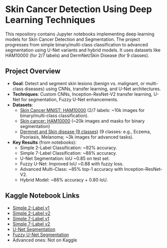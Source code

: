 # Skin Cancer Detection Using Deep Learning Techniques
This repository contains Jupyter notebooks implementing deep learning models for Skin Cancer Detection and Segmentation. The project progresses from simple binary/multi-class classification to advanced segmentation using U-Net variants and hybrid models. It uses datasets like HAM10000 (for 2/7 labels) and DermNet/Skin Disease (for 9 classes).


## Project Overview
- **Goal**: Detect and segment skin lesions (benign vs. malignant, or multi-class diseases) using CNNs, transfer learning, and U-Net architectures.
- **Techniques**: Custom CNNs, Inception-ResNet-V2 transfer learning, U-Net for segmentation, Fuzzy U-Net enhancements.
- **Datasets**:
  - [Skin Cancer MNIST: HAM10000](https://www.kaggle.com/datasets/kmader/skin-cancer-mnist-ham10000) (2/7 labels: ~10k images for binary/multi-class classification).
  - [Skin cancer: HAM10000](https://www.kaggle.com/datasets/surajghuwalewala/ham1000-segmentation-and-classification/data) (~20k images and masks for binary segmentation)
  - [Dermnet and Skin disease (9 classes)](https://www.kaggle.com/datasets/amrragababdelaziz/dermnet-and-skin-disease-9-classes) (9 classes: e.g., Eczema, Psoriasis, Melanoma; ~3k images for advanced tasks).
- **Key Results** (from notebooks):
  - Simple 2-Label Classification: ~92% accuracy.
  - Simple 7-Label Classification: ~88% accuracy.
  - U-Net Segmentation: IoU ~0.85 on test set.
  - Fuzzy U-Net: Improved IoU ~0.88 with fuzzy loss.
  - Advanced Multi-Class: ~85% top-1 accuracy with Inception-ResNet-V2.
  - Hybrid Model: ~88% accuracy + 0.80 IoU.

  
## Kaggle Notebook Links
- [Simple 2-Label v1](https://www.kaggle.com/code/iakhtar0/skin-cancer-detection-2-labels)
- [Simple 2-Label v2](https://www.kaggle.com/code/iakhtar0/skin-cancer-2-labels-2)
- [Simple 7-Label v1](https://www.kaggle.com/code/iakhtar0/skin-cancer-detection-7-labels)
- [Simple 7-Label v2](https://www.kaggle.com/code/iakhtar0/skin-cancer-7-labels-2)
- [U-Net Segmentation](https://www.kaggle.com/code/iakhtar0/1-skin-cancer-images-segmentation-unet)
- [Fuzzy U-Net Segmentation](https://www.kaggle.com/code/iakhtar0/2-skin-cancer-images-segmentation-fuzzy-unet)
- Advanced ones: Not on Kaggle
